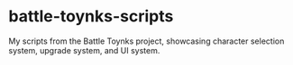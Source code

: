 # battle-toynks-scripts
My scripts from the Battle Toynks project, showcasing character selection system, upgrade system, and UI system.
